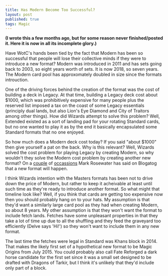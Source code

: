 ```yaml
---
title: Has Modern Become Too Successful?
layout: post
published: true
tags: Magic
---
```


__(I wrote this a few months ago, but for some reason never finished/posted it.  Here it is now in all its incomplete glory.)__

Have WotC's hands been tied by the fact that Modern has been so successful that people will lose their collective minds if they were to introduce a new format?  Modern was introduced in 2011 and has sets going back to 2003, so eight years worth of sets.  It is now 2018, so seven years.  The Modern card pool has approxomately doubled in size since the formats introuction.

One of the driving forces behind the creation of the format was the cost of building a deck in Legacy.  At that time, building a Legacy deck cost about $1000, which was prohibitively expensive for many people plus the reserved list imposed a tax on the coast of some Legacy essentials (principly dual lands, but also Lion's Eye Diamond and City of Traitors among other things).  How did Wizards attempt to solve this problem?  Well, Extended existed as a sort of landing pad for your rotating Standard cards, but no one wanted to play it as by the end it basically encapsulated some Standard formats that no one enjoyed.

So how much does a Modern deck cost today?  If you said "about $1000" then give yourself a pat on the back.  Why is this relevant?  Well, Wizards solved the cost problem for playing Legacy by creating Modern, so why wouldn't they solve the Modern cost problem by creating another new format?  On a [couple](http://markrosewater.tumblr.com/post/133615190288/whenif-new-constructed-format) of [occassions](http://markrosewater.tumblr.com/post/148004395518/can-you-envision-creating-a-new-nonrotating) Mark Rosewater has said on Blogatog that a new format will happen.

I think Wizards intention with the Masters formats has been not to drive down the price of Modern, but rather to keep it acheivable at least until such time as they're ready to introduce another format.  So what might that timeline look like?  Well, if you think that cards are getting too expensive now then you should probably hang on to your hats.  My assumption is that they'd want a similarly large card pool as they had when creating Modern, so about 8 years.  My other assumption is that they won't want the format to include fetch lands.  Fetches have some unpleasant properties in that they take a lot of time up due to all the shuffling and they feed the graveyard too efficiently (Delve says 'Hi!') so they won't want to include them in any new format.

The last time the fetches were legal in Standard was Khans block in 2014.  That makes the likely first set of a hypothetical new format to be Magic Origins from July 2015.  You could probably also call Fate Reforged a dark horse candidate for the first set since it was a small set designed to be drafted with Dragons of Tarkir, but I think it's unlikely that they'd include only part of a block.
